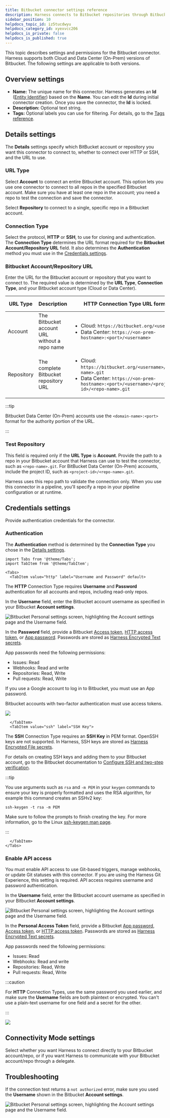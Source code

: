 ```yaml
---
title: Bitbucket connector settings reference
description: Harness connects to Bitbucket repositories through Bitbucket connectors.
sidebar_position: 10
helpdocs_topic_id: iz5tucdwyu
helpdocs_category_id: xyexvcc206
helpdocs_is_private: false
helpdocs_is_published: true
---
```


This topic describes settings and permissions for the Bitbucket connector. Harness supports both Cloud and Data Center (On-Prem) versions of Bitbucket. The following settings are applicable to both versions.

<!--Before Harness syncs with your Git repo, it verifies all the connection settings in Harness. If Harness cannot establish a connection, it won't sync with your Git repo.-->

## Overview settings

* **Name:** The unique name for this connector. Harness generates an **Id** ([Entity Identifier](../../20_References/entity-identifier-reference.md)) based on the **Name**. You can edit the **Id** during initial connector creation. Once you save the connector, the **Id** is locked.
* **Description:** Optional text string.
* **Tags:** Optional labels you can use for filtering. For details, go to the [Tags reference](../../20_References/tags-reference.md).

## Details settings

The **Details** settings specify which BitBucket account or repository you want this connector to connect to, whether to connect over HTTP or SSH, and the URL to use.

### URL Type

Select **Account** to connect an entire Bitbucket account. This option lets you use one connector to connect to all repos in the specified Bitbucket account. Make sure you have at least one repo in the account; you need a repo to test the connection and save the connector.

Select **Repository** to connect to a single, specific repo in a Bitbucket account.

### Connection Type

Select the protocol, **HTTP** or **SSH**, to use for cloning and authentication. The **Connection Type** determines the URL format required for the **Bitbucket Account/Repository URL** field. It also determines the **Authentication** method you must use in the [Credentials settings](#credentials-settings).

### Bitbucket Account/Repository URL

Enter the URL for the Bitbucket account or repository that you want to connect to. The required value is determined by the **URL Type**, **Connection Type**, and your Bitbucket account type (Cloud or Data Center).

| URL Type | Description | HTTP Connection Type URL format | SSH Connection Type URL format |
| -------- | ----------- | ------------------------------- | ------------------------------ |
| Account | The Bitbucket account URL without a repo name | <ul><li>Cloud: `https://bitbucket.org/<username>`</li><li>Data Center: `https://<on-prem-hostname>:<port>/<username>`</li></ul> | <ul><li>Cloud: `git@bitbucket.org:<username>`</li><li>Data Center: `?`</li></ul> |
| Repository | The complete Bitbucket repository URL | <ul><li>Cloud: `https://bitbucket.org/<username>/<repo-name>.git`</li><li>Data Center: `https://<on-prem-hostname>:<port>/<username>/<project-id>/<repo-name>.git`</li></ul> | <ul><li>Cloud: `git@bitbucket.org:<username>/<repo-name>.git`</li><li>Data Center: `?`</li></ul> |

:::tip

Bitbucket Data Center (On-Prem) accounts use the `<domain-name>:<port>` format for the authority portion of the URL.

:::

### Test Repository

This field is required only if the **URL Type** is **Account**. Provide the path to a repo in your Bitbucket account that Harness can use to test the connector, such as `<repo-name>.git`. For BitBucket Data Center (On-Prem) accounts, include the project ID, such as `<project-id>/<repo-name>.git`.

Harness uses this repo path to validate the connection only. When you use this connector in a pipeline, you'll specify a repo in your pipeline configuration or at runtime.

## Credentials settings

Provide authentication credentials for the connector.

### Authentication

The **Authentication** method is determined by the **Connection Type** you chose in the [Details settings](#details-settings).

```mdx-code-block
import Tabs from '@theme/Tabs';
import TabItem from '@theme/TabItem';
```

```mdx-code-block
<Tabs>
  <TabItem value="http" label="Username and Password" default>
```

The **HTTP** Connection Type requires **Username** and **Password** authentication for all accounts and repos, including read-only repos.

In the **Username** field, enter the Bitbucket account username as specified in your Bitbucket **Account settings**.

![Bitbucket Personal settings screen, highlighting the Account settings page and the Username field.](./static/bitbucket-username-in-acct-settings.png)

In the **Password** field, provide a Bitbucket [Access token](https://support.atlassian.com/bitbucket-cloud/docs/access-tokens/), [HTTP access token](https://confluence.atlassian.com/bitbucketserver/http-access-tokens-939515499.html), or [App password](https://support.atlassian.com/bitbucket-cloud/docs/create-an-app-password/). Passwords are stored as [Harness Encrypted Text secrets](../../6_Security/2-add-use-text-secrets.md).

App passwords need the following permissions:
* Issues: Read
* Webhooks: Read and write
* Repositories: Read, Write
* Pull requests: Read, Write

If you use a Google account to log in to Bitbucket, you must use an App password.

Bitbucket accounts with two-factor authentication must use access tokens.

![](./static/bitbucket-connector-settings-reference-05.png)

```mdx-code-block
  </TabItem>
  <TabItem value="ssh" label="SSH Key">
```

The **SSH** Connection Type requires an **SSH Key** in PEM format. OpenSSH keys are not supported. In Harness, SSH keys are stored as [Harness Encrypted File secrets](../../6_Security/3-add-file-secrets.md).

For details on creating SSH keys and adding them to your Bitbucket account, go to the Bitbucket documentation to [Configure SSH and two-step verification](https://support.atlassian.com/bitbucket-cloud/docs/configure-ssh-and-two-step-verification/).

:::tip

You use arguments such as `rsa` and `-m PEM` in your `keygen` commands to ensure your key is properly formatted and uses the RSA algorithm, for example this command creates an SSHv2 key:

```
ssh-keygen -t rsa -m PEM
```

Make sure to follow the prompts to finish creating the key. For more information, go to the Linux [ssh-keygen man page](https://linux.die.net/man/1/ssh-keygen).

:::

```mdx-code-block
  </TabItem>
</Tabs>
```

### Enable API access

You must enable API access to use Git-based triggers, manage webhooks, or update Git statuses with this connector. If you are using the Harness Git Experience, this setting is required. API access requires username and password authentication.

In the **Username** field, enter the Bitbucket account username as specified in your Bitbucket **Account settings**.

![Bitbucket Personal settings screen, highlighting the Account settings page and the Username field.](./static/bitbucket-username-in-acct-settings.png)

In the **Personal Access Token** field, provide a Bitbucket [App password](https://support.atlassian.com/bitbucket-cloud/docs/create-an-app-password/), [Access token](https://support.atlassian.com/bitbucket-cloud/docs/access-tokens/), or [HTTP access token](https://confluence.atlassian.com/bitbucketserver/http-access-tokens-939515499.html). Passwords are stored as [Harness Encrypted Text secrets](../../6_Security/2-add-use-text-secrets.md).

App passwords need the following permissions:
* Issues: Read
* Webhooks: Read and write
* Repositories: Read, Write
* Pull requests: Read, Write

:::caution

For **HTTP** Connection Types, use the same password you used earlier, and make sure the **Username** fields are both plaintext or encrypted. You can't use a plain-text username for one field and a secret for the other.

:::

![](./static/bitbucket-connector-settings-reference-05.png)

## Connectivity Mode settings

Select whether you want Harness to connect directly to your Bitbucket account/repo, or if you want Harness to communicate with your Bitbucket account/repo through a delegate.

## Troubleshooting

If the connection test returns a `not authorized` error, make sure you used the **Username** shown in the Bitbucket **Account settings**.

![Bitbucket Personal settings screen, highlighting the Account settings page and the Username field.](./static/bitbucket-username-in-acct-settings.png)